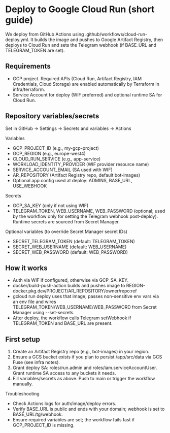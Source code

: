 # Deploy to Google Cloud Run (short guide)

We deploy from GitHub Actions using .github/workflows/cloud-run-deploy.yml. It builds the image and pushes to Google Artifact Registry, then deploys to Cloud Run and sets the Telegram webhook (if BASE_URL and TELEGRAM_TOKEN are set).

## Requirements
- GCP project. Required APIs (Cloud Run, Artifact Registry, IAM Credentials, Cloud Storage) are enabled automatically by Terraform in infra/terraform. 
- Service Account for deploy (WIF preferred) and optional runtime SA for Cloud Run.

## Repository variables/secrets
Set in GitHub → Settings → Secrets and variables → Actions

Variables
- GCP_PROJECT_ID (e.g., my-gcp-project)
- GCP_REGION (e.g., europe-west4)
- CLOUD_RUN_SERVICE (e.g., app-service)
- WORKLOAD_IDENTITY_PROVIDER (WIF provider resource name)
- SERVICE_ACCOUNT_EMAIL (SA used with WIF)
- AR_REPOSITORY (Artifact Registry repo, default bot-images)
- Optional app config used at deploy: ADMINS, BASE_URL, USE_WEBHOOK

Secrets
- GCP_SA_KEY (only if not using WIF)
- TELEGRAM_TOKEN, WEB_USERNAME, WEB_PASSWORD (optional; used by the workflow only for setting the Telegram webhook post-deploy). Runtime secrets are sourced from Secret Manager.

Optional variables (to override Secret Manager secret IDs)
- SECRET_TELEGRAM_TOKEN (default: TELEGRAM_TOKEN)
- SECRET_WEB_USERNAME (default: WEB_USERNAME)
- SECRET_WEB_PASSWORD (default: WEB_PASSWORD)

## How it works
- Auth via WIF if configured, otherwise via GCP_SA_KEY.
- docker/build-push-action builds and pushes image to REGION-docker.pkg.dev/PROJECT/AR_REPOSITORY/owner/repo:ref
- gcloud run deploy uses that image; passes non-sensitive env vars via an env file and wires TELEGRAM_TOKEN/WEB_USERNAME/WEB_PASSWORD from Secret Manager using --set-secrets.
- After deploy, the workflow calls Telegram setWebhook if TELEGRAM_TOKEN and BASE_URL are present.

## First setup
1) Create an Artifact Registry repo (e.g., bot-images) in your region.
2) Ensure a GCS bucket exists if you plan to persist /app/src/data via GCS Fuse (see infra notes).
3) Grant deploy SA: roles/run.admin and roles/iam.serviceAccountUser. Grant runtime SA access to any buckets it needs.
4) Fill variables/secrets as above. Push to main or trigger the workflow manually.

Troubleshooting
- Check Actions logs for auth/image/deploy errors.
- Verify BASE_URL is public and ends with your domain; webhook is set to BASE_URL/tg/webhook.
- Ensure required variables are set; the workflow fails fast if GCP_PROJECT_ID is missing.
